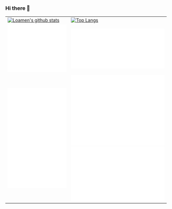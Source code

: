### Hi there 👋

|    |    |
| ------- | ------- |
| [![Loamen's github stats](https://github-readme-stats.vercel.app/api?username=loamen&count_private=true&show_icons=true&include_all_commits=true)](https://github.com/anuraghazra/github-readme-stats)  | [![Top Langs](https://github-readme-stats.vercel.app/api/top-langs/?username=loamen)](https://github.com/anuraghazra/github-readme-stats)  |
| ![general](./general.svg)  | ![languages_activity](./languages_activity.svg)  |
|  ![stargazers](./stargazers.svg)  | ![achievements](./achievements.svg) ![oding_habits_and_activity](./coding_habits_and_activity.svg)|

<!--
**loamen/loamen** is a ✨ _special_ ✨ repository because its `README.md` (this file) appears on your GitHub profile.

Here are some ideas to get you started:

- 🔭 I’m currently working on ...
- 🌱 I’m currently learning ...
- 👯 I’m looking to collaborate on ...
- 🤔 I’m looking for help with ...
- 💬 Ask me about ...
- 📫 How to reach me: ...
- 😄 Pronouns: ...
- ⚡ Fun fact: ...
  -->
